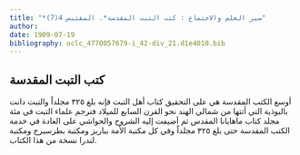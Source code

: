 ```yaml
---
title: "*سير العلم والاجتماع : كتب التبت المقدسة*. المقتبس 4(7)"
author: 
date: 1909-07-19
bibliography: oclc_4770057679-i_42-div_21.d1e4010.bib
---
```




##  كتب التبت المقدسة 


 أوسع الكتب المقدسة هي على التحقيق كتاب أهل التبت فإنه بلغ  ٣٢٥  مجلداً والتبت دانت بالبوذية التي أتتها من شمالي الهند نحو القرن السابع للميلاد فترجم علماء التبت في  مئة  مجلد كتاب ماهايانا المقدس ثم أضيفت إليه الشروح والحواشي على العادة في خدمة الكتب المقدسة حتى بلغ  ٣٢٥  مجلداً وفي كل مكتبة الأمة بباريز ومكتبة بطرسبرج ومكتبة لندرا نسخة من هذا الكتاب. 
